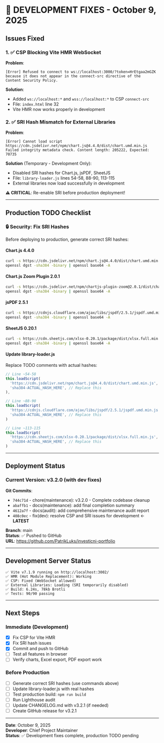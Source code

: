 # 🔧 DEVELOPMENT FIXES - October 9, 2025

## Issues Fixed

### 1. ✅ CSP Blocking Vite HMR WebSocket
**Problem**: 
```
[Error] Refused to connect to ws://localhost:3000/?token=HrEtgaa2mGZK 
because it does not appear in the connect-src directive of the 
Content Security Policy.
```

**Solution**:
- Added `ws://localhost:*` and `wss://localhost:*` to CSP `connect-src`
- File: `index.html` line 32
- Vite HMR now works properly in development

### 2. ✅ SRI Hash Mismatch for External Libraries
**Problem**:
```
[Error] Cannot load script https://cdn.jsdelivr.net/npm/chart.js@4.4.0/dist/chart.umd.min.js
Failed integrity metadata check. Content length: 205222, Expected: 70735
```

**Solution** (Temporary - Development Only):
- Disabled SRI hashes for Chart.js, jsPDF, SheetJS
- File: `library-loader.js` lines 54-58, 88-90, 113-115
- External libraries now load successfully in development

**⚠️ CRITICAL**: Re-enable SRI before production deployment!

---

## Production TODO Checklist

### 🔒 Security: Fix SRI Hashes

Before deploying to production, generate correct SRI hashes:

#### Chart.js 4.4.0
```bash
curl -s https://cdn.jsdelivr.net/npm/chart.js@4.4.0/dist/chart.umd.min.js | \
openssl dgst -sha384 -binary | openssl base64 -A
```

#### Chart.js Zoom Plugin 2.0.1
```bash
curl -s https://cdn.jsdelivr.net/npm/chartjs-plugin-zoom@2.0.1/dist/chartjs-plugin-zoom.min.js | \
openssl dgst -sha384 -binary | openssl base64 -A
```

#### jsPDF 2.5.1
```bash
curl -s https://cdnjs.cloudflare.com/ajax/libs/jspdf/2.5.1/jspdf.umd.min.js | \
openssl dgst -sha384 -binary | openssl base64 -A
```

#### SheetJS 0.20.1
```bash
curl -s https://cdn.sheetjs.com/xlsx-0.20.1/package/dist/xlsx.full.min.js | \
openssl dgst -sha384 -binary | openssl base64 -A
```

#### Update library-loader.js

Replace TODO comments with actual hashes:
```javascript
// Line ~54-58
this.loadScript(
  'https://cdn.jsdelivr.net/npm/chart.js@4.4.0/dist/chart.umd.min.js',
  'sha384-ACTUAL_HASH_HERE', // Replace this
),

// Line ~88-90
this.loadScript(
  'https://cdnjs.cloudflare.com/ajax/libs/jspdf/2.5.1/jspdf.umd.min.js',
  'sha384-ACTUAL_HASH_HERE', // Replace this
)

// Line ~113-115
this.loadScript(
  'https://cdn.sheetjs.com/xlsx-0.20.1/package/dist/xlsx.full.min.js',
  'sha384-ACTUAL_HASH_HERE', // Replace this
)
```

---

## Deployment Status

### Current Version: v3.2.0 (with dev fixes)

**Git Commits**:
- `744c71d` - chore(maintenance): v3.2.0 - Complete codebase cleanup
- `abaffb1` - docs(maintenance): add final completion summary
- `4612a7f` - docs(audit): add comprehensive maintenance audit report
- `408c0ec` - fix(dev): resolve CSP and SRI issues for development ← **LATEST**

**Branch**: main  
**Status**: ✅ Pushed to GitHub  
**URL**: https://github.com/PatrikLuks/investicni-portfolio

---

## Development Server Status

```
✅ Vite v7.1.9 running on http://localhost:3002/
✅ HMR (Hot Module Replacement): Working
✅ CSP: Fixed (WebSocket allowed)
✅ External Libraries: Loading (SRI temporarily disabled)
✅ Build: 6.24s, 78kb Brotli
✅ Tests: 90/90 passing
```

---

## Next Steps

### Immediate (Development)
- [x] Fix CSP for Vite HMR
- [x] Fix SRI hash issues
- [x] Commit and push to GitHub
- [ ] Test all features in browser
- [ ] Verify charts, Excel export, PDF export work

### Before Production
- [ ] Generate correct SRI hashes (use commands above)
- [ ] Update library-loader.js with real hashes
- [ ] Test production build: `npm run build`
- [ ] Run Lighthouse audit
- [ ] Update CHANGELOG.md with v3.2.1 (if needed)
- [ ] Create GitHub release for v3.2.1

---

**Date**: October 9, 2025  
**Developer**: Chief Project Maintainer  
**Status**: ✅ Development fixes complete, production TODO pending
